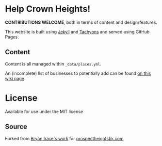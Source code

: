 # Help Crown Heights!

**CONTRIBUTIONS WELCOME**, both in terms of content and design/features.

This website is built using [Jekyll](https://jekyllrb.com) and [Tachyons](http://tachyons.io) and served using GitHub Pages.

## Content

Content is all managed within `_data/places.yml`.

An (incomplete) list of businesses to potentially add can be found [on this wiki page](https://github.com/SamTheGeek/crownheights.online/wiki).

# License

Available for use under the MIT license

## Source

Forked from [Bryan Irace's work](https://github.com/irace/prospectheightsbk.com) for [prospectheightsbk.com](prospectheightsbk.com)
